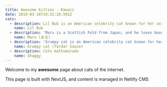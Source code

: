 ```yaml
---
title: Awesome kitties - Kawaii
date: 2019-03-16T19:31:20.591Z
cats:
  - description: Lil Bub is an American celebrity cat known for her unique appearance.
    name: Lil Bub
  - description: 'Maru is a Scottish Fold from Japan, and he loves boxes.'
    name: Maru (まる)
  - description: 'Grumpy cat is an American celebrity cat known for her grumpy appearance. '
    name: Grumpy cat (Tardar Sauce)
  - description: Cato malhumorado
    name: Shaggy
---
```

Welcome to my **awesome** page about cats of the internet. 

This page is built with NextJS, and content is managed in Netlify CMS
